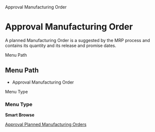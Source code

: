 
Approval Manufacturing Order
# Approval Manufacturing Order


A planned Manufacturing Order is a suggested by the MRP process and contains its quantity and its release and promise dates.

Menu Path
## Menu Path



- Approval Manufacturing Order

Menu Type
### Menu Type

**Smart Browse**


[Approval Planned Manufacturing Orders](../../functional-guide/smart-browse/smart-browse-approval-planned-manufacturing-orders.md)